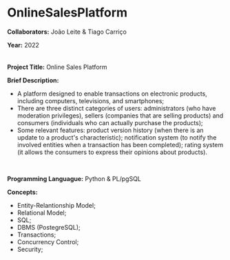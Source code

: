 # OnlineSalesPlatform

**Collaborators:** João Leite & Tiago Carriço

**Year:** 2022
<br/>
ㅤ

**Project Title:** Online Sales Platform

**Brief Description:** 
- A platform designed to enable transactions on electronic products, including computers, televisions, and smartphones;
- There are three distinct categories of users: administrators (who have moderation privileges), sellers (companies that are selling products) and consumers (individuals who can actually purchase the products);
- Some relevant features: product version history (when there is an update to a product's characteristic); notification system (to notify the involved entities when a transaction has been completed); rating system (it allows the consumers to express their opinions about products).
<br/>


**Programming Languague:** Python & PL/pgSQL

**Concepts:**
- Entity-Relantionship Model;
- Relational Model;
- SQL;
- DBMS (PostegreSQL);
- Transactions;
- Concurrency Control;
- Security;
